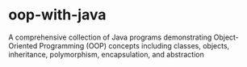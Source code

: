 # oop-with-java
A comprehensive collection of Java programs demonstrating Object-Oriented Programming (OOP) concepts including classes, objects, inheritance, polymorphism, encapsulation, and abstraction
